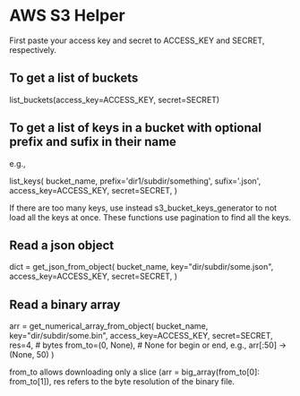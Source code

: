 # AWS S3 Helper

First paste your access key and secret to ACCESS_KEY and SECRET, respectively.

## To get a list of buckets

list_buckets(access_key=ACCESS_KEY, secret=SECRET)


## To get a list of keys in a bucket with optional prefix and sufix in their name

e.g., 

list_keys(
        bucket_name, prefix='dir1/subdir/something', sufix='.json',
        access_key=ACCESS_KEY, secret=SECRET,
)

If there are too many keys, use instead s3_bucket_keys_generator to not load all the keys at once. These functions use pagination to find all the keys.


## Read a json object

dict = get_json_from_object(
        bucket_name, key="dir/subdir/some.json",
        access_key=ACCESS_KEY, secret=SECRET,
)


## Read a binary array

arr = get_numerical_array_from_object(
        bucket_name, key="dir/subdir/some.bin",
        access_key=ACCESS_KEY, secret=SECRET,
        res=4, # bytes
        from_to=(0, None), # None for begin or end, e.g., arr[:50] -> (None, 50)
)

from_to allows downloading only a slice (arr = big_array(from_to[0]: from_to[1]), res refers to the byte resolution of the binary file.
